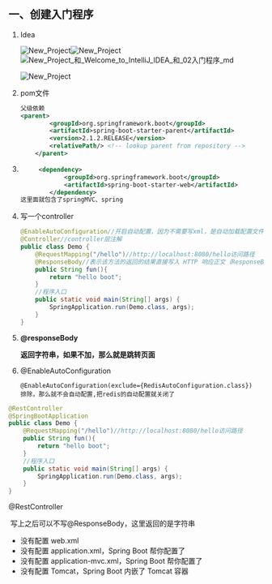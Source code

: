 ## 一、创建入门程序

1. Idea

   ![New_Project](https://ws3.sinaimg.cn/large/006tNc79ly1fzkztfv3naj30m50fumyi.jpg)![New_Project](/var/folders/_5/yxkz7m411px588gwkjt1_hmh0000gn/T/DMDB0A5D1E1-D41B-4AA3-A02E-AF667F8EFCCF/New_Project.png)![New_Project_和_Welcome_to_IntelliJ_IDEA_和_02入门程序_md](https://ws4.sinaimg.cn/large/006tNc79ly1fzkzw27a0nj30qw0fzwgk.jpg)

   ![New_Project](/var/folders/_5/yxkz7m411px588gwkjt1_hmh0000gn/T/DMDBF93B5A5-3E54-4C7D-A267-998C9E5AD62C/New_Project.png)

2. pom文件

   ```xml
   父级依赖
   <parent>
           <groupId>org.springframework.boot</groupId>
           <artifactId>spring-boot-starter-parent</artifactId>
           <version>2.1.2.RELEASE</version>
           <relativePath/> <!-- lookup parent from repository -->
       </parent>
   ```

3. ```xml
   		<dependency>
               <groupId>org.springframework.boot</groupId>
               <artifactId>spring-boot-starter-web</artifactId>
           </dependency>
   这里面就包含了springMVC、spring
   ```

3. 写一个controller

   ```java
   @EnableAutoConfiguration//开启自动配置，因为不需要写xml，是自动加载配置文件等
   @Controller//controller层注解
   public class Demo {
       @RequestMapping("/hello")//http://localhost:8080/hello访问路径
       @ResponseBody//表示该方法的返回的结果直接写入 HTTP 响应正文（ResponseBody）中
       public String fun(){
           return "hello boot";
       }
       //程序入口
       public static void main(String[] args) {
           SpringApplication.run(Demo.class, args);
       }
   }
   ```

4. **@responseBody**

   **返回字符串，如果不加，那么就是跳转页面**

5. @EnableAutoConfiguration

   ```
   @EnableAutoConfiguration(exclude={RedisAutoConfiguration.class})
   排除，那么就不会自动配置,把redis的自动配置就关闭了
   ```

```java
@RestController
@SpringBootApplication
public class Demo {
    @RequestMapping("/hello")//http://localhost:8080/hello访问路径
    public String fun(){
        return "hello boot";
    }
    //程序入口
    public static void main(String[] args) {
        SpringApplication.run(Demo.class, args);
    }
}
```

@RestController

​	写上之后可以不写@ResponseBody，这里返回的是字符串

- 没有配置 web.xml
- 没有配置 application.xml，Spring Boot 帮你配置了
- 没有配置 application-mvc.xml，Spring Boot 帮你配置了
- 没有配置 Tomcat，Spring Boot 内嵌了 Tomcat 容器